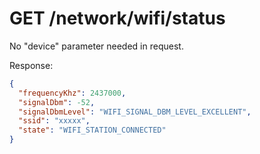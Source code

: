 # GET /network/wifi/status

No "device" parameter needed in request.

Response:

```json
{
  "frequencyKhz": 2437000,
  "signalDbm": -52,
  "signalDbmLevel": "WIFI_SIGNAL_DBM_LEVEL_EXCELLENT",
  "ssid": "xxxxx",
  "state": "WIFI_STATION_CONNECTED"
}
```
